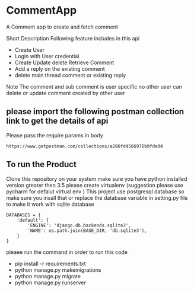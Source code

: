 # CommentApp
A Comment app to create and fetch comment 

Short Description 
Following feature includes in this api
* Create User 
* Login with User credential 
* Create Update delete Retrieve Comment 
* Add a reply on the existing comment 
* delete main thread comment or existing reply 

Note The comment and sub comment is user specific no other user can delete or update comment created by other user 
## please import the following postman collection link to get the details of api 
Please pass the require params in body 
``` 
https://www.getpostman.com/collections/a286fd4566976b0fde04
```

## To run the Product 

Clone this repository on your system 
make sure you have python installed version greater then  3.5
please create virtualenv (suggestion please use pycharm for defalut virtual env ) 
This project use postgresql database so make sure you insall that or replace the database variable in setting.py file to make it work with sqlite database 
```
DATABASES = {
    'default': {
        'ENGINE': 'django.db.backends.sqlite3',
        'NAME': os.path.join(BASE_DIR, 'db.sqlite3'),
    }
}
```
pleaee run the command in order to run this code 
* pip install -r requirements.txt
* python manage.py makemigrations 
* python manage.py migrate 
* python manage.py runserver 
